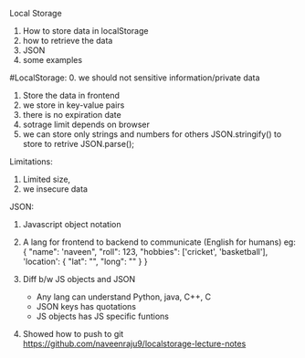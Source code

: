 Local Storage
1. How to store data in localStorage
2. how to retrieve the data
3. JSON
4. some examples


#LocalStorage:
0. we should not sensitive information/private data
1. Store the data in frontend
2. we store in key-value pairs
3. there is no expiration date
4. sotrage limit depends on browser
5. we can store only strings and numbers 
    for others JSON.stringify() to store 
     to retrive JSON.parse();

Limitations: 
1. Limited size,
2. we insecure data


JSON: 
1. Javascript object notation
2. A lang for frontend to backend to communicate (English for humans)
eg: 
    {
        "name": 'naveen",
        "roll": 123,
        "hobbies":  ['cricket', 'basketball'],
        'location': {
            "lat": "",
            "long": ""
        }
    }
3. Diff b/w JS objects and JSON
    - Any lang can understand Python, java, C++, C
    - JSON keys has quotations
    - JS objects has JS specific funtions

4. Showed how to push to git
https://github.com/naveenraju9/localstorage-lecture-notes